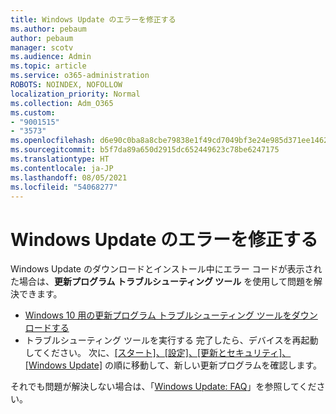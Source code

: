 ```yaml
---
title: Windows Update のエラーを修正する
ms.author: pebaum
author: pebaum
manager: scotv
ms.audience: Admin
ms.topic: article
ms.service: o365-administration
ROBOTS: NOINDEX, NOFOLLOW
localization_priority: Normal
ms.collection: Adm_O365
ms.custom:
- "9001515"
- "3573"
ms.openlocfilehash: d6e90c0ba8a8cbe79838e1f49cd7049bf3e24e985d371ee1462d50e47834cdac
ms.sourcegitcommit: b5f7da89a650d2915dc652449623c78be6247175
ms.translationtype: HT
ms.contentlocale: ja-JP
ms.lasthandoff: 08/05/2021
ms.locfileid: "54068277"
---
```

# <a name="fix-windows-update-errors"></a>Windows Update のエラーを修正する

Windows Update のダウンロードとインストール中にエラー コードが表示された場合は、**更新プログラム トラブルシューティング ツール** を使用して問題を解決できます。

- [Windows 10 用の更新プログラム トラブルシューティング ツールをダウンロードする](https://support.microsoft.com/help/4027322/windows-update-troubleshooter)
- トラブルシューティング ツールを実行する 完了したら、デバイスを再起動してください。 次に、[[スタート]、[設定]、[更新とセキュリティ]、[Windows Update]](ms-settings:windowsupdate) の順に移動して、新しい更新プログラムを確認します。

それでも問題が解決しない場合は、「[Windows Update: FAQ](https://support.microsoft.com/help/12373/windows-update-faq)」を参照してください。
